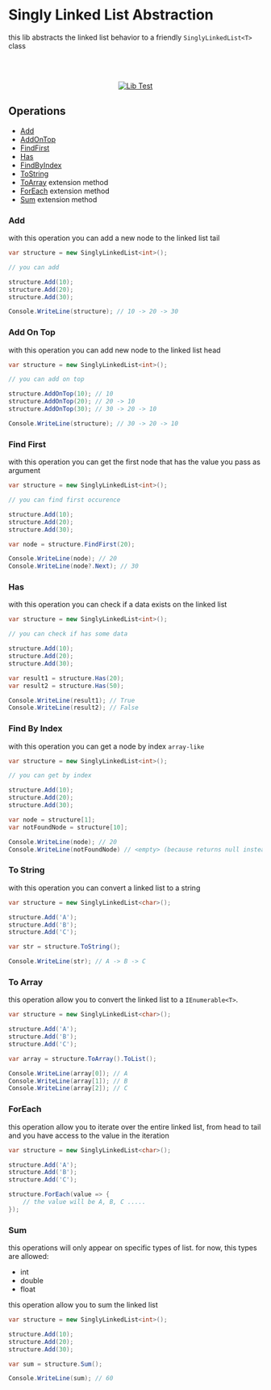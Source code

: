 # Singly Linked List Abstraction

this lib abstracts the linked list behavior to a friendly `SinglyLinkedList<T>` class

<br />
<br />
<div align="center">

[![Lib Test](https://github.com/marcos-venicius/singly-linked-list-csharp/actions/workflows/test-lib.yml/badge.svg)](https://github.com/marcos-venicius/singly-linked-list-csharp/actions/workflows/test-lib.yml)

</div>

## Operations

- [Add](#add)
- [AddOnTop](#add-on-top)
- [FindFirst](#find-first)
- [Has](#has)
- [FindByIndex](#find-by-index)
- [ToString](#to-string)
- [ToArray](#to-array) extension method
- [ForEach](#foreach) extension method
- [Sum](#sum) extension method

### Add

with this operation you can add a new node to the linked list tail

```csharp
var structure = new SinglyLinkedList<int>();

// you can add

structure.Add(10);
structure.Add(20);
structure.Add(30);

Console.WriteLine(structure); // 10 -> 20 -> 30
```

### Add On Top

with this operation you can add new node to the linked list head

```csharp
var structure = new SinglyLinkedList<int>();

// you can add on top

structure.AddOnTop(10); // 10
structure.AddOnTop(20); // 20 -> 10
structure.AddOnTop(30); // 30 -> 20 -> 10

Console.WriteLine(structure); // 30 -> 20 -> 10
```

### Find First

with this operation you can get the first node that has the value you pass as argument

```csharp
var structure = new SinglyLinkedList<int>();

// you can find first occurence

structure.Add(10);
structure.Add(20);
structure.Add(30);

var node = structure.FindFirst(20);

Console.WriteLine(node); // 20
Console.WriteLine(node?.Next); // 30
```

### Has

with this operation you can check if a data exists on the linked list

```csharp
var structure = new SinglyLinkedList<int>();

// you can check if has some data

structure.Add(10);
structure.Add(20);
structure.Add(30);

var result1 = structure.Has(20);
var result2 = structure.Has(50);

Console.WriteLine(result1); // True
Console.WriteLine(result2); // False
```

### Find By Index

with this operation you can get a node by index `array-like`

```csharp
var structure = new SinglyLinkedList<int>();

// you can get by index

structure.Add(10);
structure.Add(20);
structure.Add(30);

var node = structure[1];
var notFoundNode = structure[10];

Console.WriteLine(node); // 20
Console.WriteLine(notFoundNode) // <empty> (because returns null instead of an exception)
```

### To String

with this operation you can convert a linked list to a string

```csharp
var structure = new SinglyLinkedList<char>();

structure.Add('A');
structure.Add('B');
structure.Add('C');

var str = structure.ToString();

Console.WriteLine(str); // A -> B -> C
```

### To Array

this operation allow you to convert the linked list to a `IEnumerable<T>`.

```csharp
var structure = new SinglyLinkedList<char>();

structure.Add('A');
structure.Add('B');
structure.Add('C');

var array = structure.ToArray().ToList();

Console.WriteLine(array[0]); // A
Console.WriteLine(array[1]); // B
Console.WriteLine(array[2]); // C
```

### ForEach

this operation allow you to iterate over the entire linked list, from head to tail and you have access to the value in
the iteration

```csharp
var structure = new SinglyLinkedList<char>();

structure.Add('A');
structure.Add('B');
structure.Add('C');

structure.ForEach(value => {
    // the value will be A, B, C .....
});
```

### Sum

this operations will only appear on specific types of list. for now, this types are allowed:

- int
- double
- float

this operation allow you to sum the linked list

```csharp
var structure = new SinglyLinkedList<int>();

structure.Add(10);
structure.Add(20);
structure.Add(30);

var sum = structure.Sum();

Console.WriteLine(sum); // 60
```
